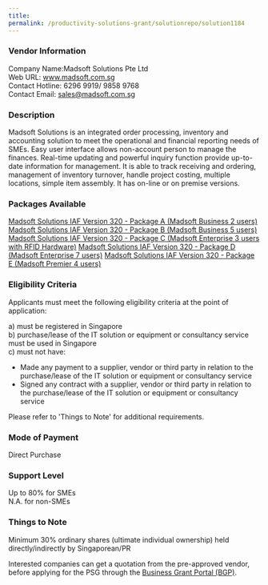 ```yaml
---
title: 
permalink: /productivity-solutions-grant/solutionrepo/solution1184
---
```


### Vendor Information
Company Name:Madsoft Solutions Pte Ltd <br>Web URL: www.madsoft.com.sg <br>Contact Hotline: 6296 9919/ 9858 9768 <br>Contact Email: sales@madsoft.com.sg <br>

### Description

Madsoft Solutions is an integrated order processing, inventory and accounting solution to meet the operational and financial reporting needs of SMEs. Easy user interface allows non-account person to manage the finances. Real-time updating and powerful inquiry function provide up-to-date information for management. It is able to track receiving and ordering, management of inventory turnover, handle project costing, multiple locations, simple item assembly.  It has on-line or on premise versions.

### Packages Available

<a href='https://www.gobusiness.gov.sg/images/psg/Desensitised_Madsoft_20200026_Annex_3_Part_1.pdf' target='_blank'>Madsoft Solutions IAF Version 320 - Package A (Madsoft Business 2 users)</a>
<a href='https://www.gobusiness.gov.sg/images/psg/Desensitised_Madsoft_20200026_Annex_3_Part_2.pdf' target='_blank'>Madsoft Solutions IAF Version 320 - Package B (Madsoft Business 5 users)</a>
<a href='https://www.gobusiness.gov.sg/images/psg/Desensitised_Madsoft_20200026_Annex_3_Part_3.pdf' target='_blank'>Madsoft Solutions IAF Version 320 - Package C (Madsoft Enterprise 3 users with RFID Hardware)</a>
<a href='https://www.gobusiness.gov.sg/images/psg/Desensitised_Madsoft_20200026_Annex_3_Part_4.pdf' target='_blank'>Madsoft Solutions IAF Version 320 - Package D (Madsoft Enterprise 7 users)</a>
<a href='https://www.gobusiness.gov.sg/images/psg/Desensitised_Madsoft_20200026_Annex_3_Part_5.pdf' target='_blank'>Madsoft Solutions IAF Version 320 - Package E (Madsoft Premier 4 users)</a>

### Eligibility Criteria

Applicants must meet the following eligibility criteria at the point of application:

a) must be registered in Singapore <br>
b) purchase/lease of the IT solution or equipment or consultancy service must be used in Singapore <br>
c) must not have:
- Made any payment to a supplier, vendor or third party in relation to the purchase/lease of the IT solution or equipment or consultancy service
- Signed any contract with a supplier, vendor or third party in relation to the purchase/lease of the IT solution or equipment or consultancy service

Please refer to 'Things to Note' for additional requirements.

### Mode of Payment
Direct Purchase

### Support Level
Up to 80% for SMEs <br>
N.A. for non-SMEs

### Things to Note
Minimum 30% ordinary shares (ultimate individual ownership) held directly/indirectly by Singaporean/PR

Interested companies can get a quotation from the pre-approved vendor, before applying for the PSG through the <a target='_blank' href='https://www.businessgrants.gov.sg/'>Business Grant Portal (BGP)</a>.
